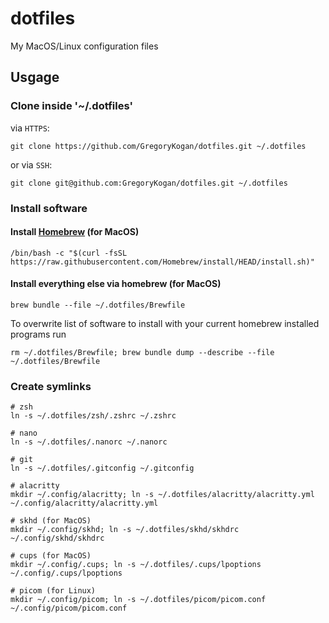 # dotfiles
My MacOS/Linux configuration files

## Usgage
### Clone inside '~/.dotfiles'
via `HTTPS`:
```shell
git clone https://github.com/GregoryKogan/dotfiles.git ~/.dotfiles
```
or via `SSH`:
```shell
git clone git@github.com:GregoryKogan/dotfiles.git ~/.dotfiles
```

### Install software
#### Install [Homebrew](https://brew.sh/) (for MacOS)
```shell
/bin/bash -c "$(curl -fsSL https://raw.githubusercontent.com/Homebrew/install/HEAD/install.sh)"
```
#### Install everything else via homebrew (for MacOS)
```shell
brew bundle --file ~/.dotfiles/Brewfile
```
To overwrite list of software to install with your current homebrew installed programs run
```shell
rm ~/.dotfiles/Brewfile; brew bundle dump --describe --file ~/.dotfiles/Brewfile
```

### Create symlinks
```shell
# zsh
ln -s ~/.dotfiles/zsh/.zshrc ~/.zshrc

# nano
ln -s ~/.dotfiles/.nanorc ~/.nanorc

# git
ln -s ~/.dotfiles/.gitconfig ~/.gitconfig

# alacritty
mkdir ~/.config/alacritty; ln -s ~/.dotfiles/alacritty/alacritty.yml ~/.config/alacritty/alacritty.yml

# skhd (for MacOS)
mkdir ~/.config/skhd; ln -s ~/.dotfiles/skhd/skhdrc ~/.config/skhd/skhdrc

# cups (for MacOS)
mkdir ~/.config/.cups; ln -s ~/.dotfiles/.cups/lpoptions ~/.config/.cups/lpoptions

# picom (for Linux)
mkdir ~/.config/picom; ln -s ~/.dotfiles/picom/picom.conf ~/.config/picom/picom.conf
```
